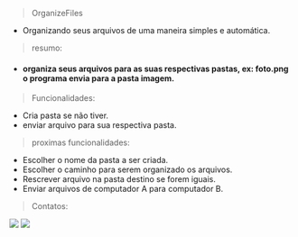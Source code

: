 > OrganizeFiles
   - Organizando seus arquivos de uma maneira simples e automática.

> resumo:
  - <h4> organiza seus arquivos para as suas respectivas pastas, ex: foto.png o programa envia para a pasta imagem.</h4>
  
> Funcionalidades:

-  Cria pasta se não tiver.
-  enviar arquivo para sua respectiva pasta.

> proximas funcionalidades: 

- Escolher o nome da pasta a ser criada.
- Escolher o caminho para serem organizado os arquivos.
- Rescrever arquivo na pasta destino se forem iguais.
- Enviar arquivos de computador A para computador B.

> Contatos:

<div>
<a href = "mailto:sedinaelson@gmail.com"><img loading="lazy" src="https://img.shields.io/badge/Gmail-D14836?style=for-the-badge&logo=gmail&logoColor=white" target="_blank"></a>
<a href="https://www.linkedin.com/in/edinaelson-g-037633124/" target="_blank"><img loading="lazy" src="https://img.shields.io/badge/-LinkedIn-%230077B5?style=for-the-badge&logo=linkedin&logoColor=white" target="_blank"></a>   
</div>
